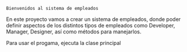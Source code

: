     Bienvenidos al sistema de empleados

En este proyecto vamos a crear un sistema de empleados, donde poder definir aspectos de 
los distintos tipos de empleados como Developer, Manager, Designer, así como métodos para 
manejarlos.

Para usar el progama, ejecuta la clase principal